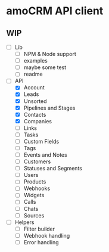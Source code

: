 # amoCRM API client

## WIP

- [ ] Lib
  - [ ] NPM & Node support
  - [ ] examples
  - [ ] maybe some test
  - [ ] readme
- [ ] API
  - [x] Account
  - [x] Leads
  - [x] Unsorted
  - [x] Pipelines and Stages
  - [x] Contacts
  - [x] Companies
  - [ ] Links
  - [ ] Tasks
  - [ ] Custom Fields
  - [ ] Tags
  - [ ] Events and Notes
  - [ ] Customers
  - [ ] Statuses and Segments
  - [ ] Users
  - [ ] Products
  - [ ] Webhooks
  - [ ] Widgets
  - [ ] Calls
  - [ ] Chats
  - [ ] Sources
- [ ] Helpers
  - [ ] Filter builder
  - [ ] Webhook handling
  - [ ] Error handling
